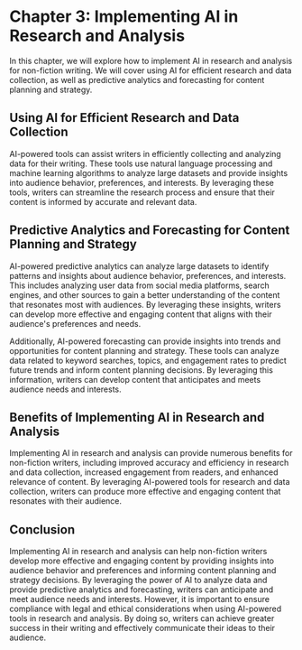 Chapter 3: Implementing AI in Research and Analysis
===================================================

In this chapter, we will explore how to implement AI in research and analysis for non-fiction writing. We will cover using AI for efficient research and data collection, as well as predictive analytics and forecasting for content planning and strategy.

Using AI for Efficient Research and Data Collection
---------------------------------------------------

AI-powered tools can assist writers in efficiently collecting and analyzing data for their writing. These tools use natural language processing and machine learning algorithms to analyze large datasets and provide insights into audience behavior, preferences, and interests. By leveraging these tools, writers can streamline the research process and ensure that their content is informed by accurate and relevant data.

Predictive Analytics and Forecasting for Content Planning and Strategy
----------------------------------------------------------------------

AI-powered predictive analytics can analyze large datasets to identify patterns and insights about audience behavior, preferences, and interests. This includes analyzing user data from social media platforms, search engines, and other sources to gain a better understanding of the content that resonates most with audiences. By leveraging these insights, writers can develop more effective and engaging content that aligns with their audience's preferences and needs.

Additionally, AI-powered forecasting can provide insights into trends and opportunities for content planning and strategy. These tools can analyze data related to keyword searches, topics, and engagement rates to predict future trends and inform content planning decisions. By leveraging this information, writers can develop content that anticipates and meets audience needs and interests.

Benefits of Implementing AI in Research and Analysis
----------------------------------------------------

Implementing AI in research and analysis can provide numerous benefits for non-fiction writers, including improved accuracy and efficiency in research and data collection, increased engagement from readers, and enhanced relevance of content. By leveraging AI-powered tools for research and data collection, writers can produce more effective and engaging content that resonates with their audience.

Conclusion
----------

Implementing AI in research and analysis can help non-fiction writers develop more effective and engaging content by providing insights into audience behavior and preferences and informing content planning and strategy decisions. By leveraging the power of AI to analyze data and provide predictive analytics and forecasting, writers can anticipate and meet audience needs and interests. However, it is important to ensure compliance with legal and ethical considerations when using AI-powered tools in research and analysis. By doing so, writers can achieve greater success in their writing and effectively communicate their ideas to their audience.


